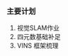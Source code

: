 <!--
 * @Author: Liu Weilong
 * @Date: 2021-01-26 07:45:07
 * @LastEditors: Liu Weilong
 * @LastEditTime: 2021-01-26 07:49:31
 * @Description: 
-->
### 主要计划
1. 视觉SLAM作业
2. 四元数基础补足
3. VINS 框架梳理

